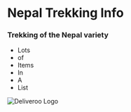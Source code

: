 <h1>Nepal Trekking Info</h1>
<h3>Trekking of the Nepal variety</h3>
<ul>
  <li>Lots</li>
  <li>of</li>
  <li>Items</li>
  <li>In</li>
  <li>A</li>
  <li>List</li>
</ul>
<img src="https://github.com/matt-cairnduff-deliveroo/nepal-trekking/blob/main/deliveroo_logo.png" alt="Deliveroo Logo">
